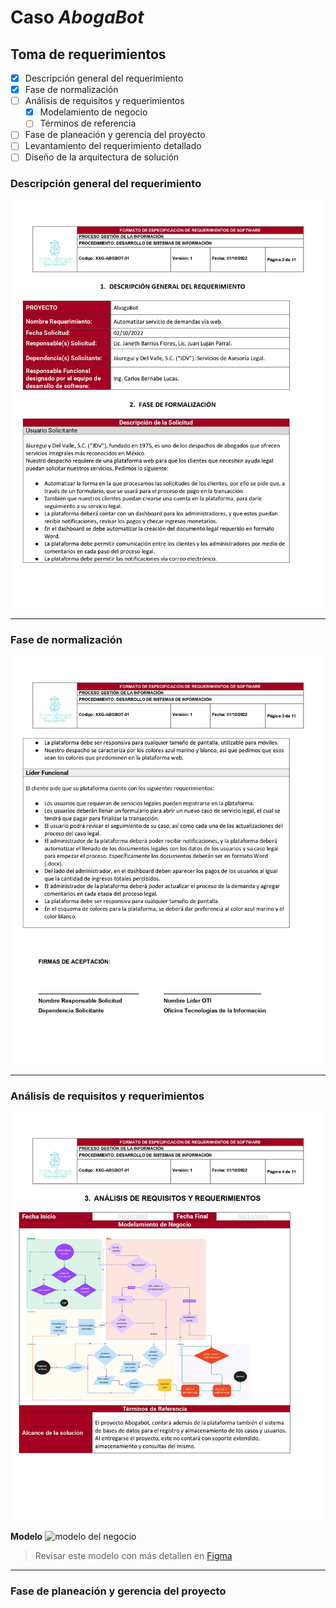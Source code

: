 # Caso *AbogaBot*

## Toma de requerimientos
- [x] Descripción general del requerimiento
- [X] Fase de normalización
- [ ] Análisis de requisitos y requerimientos
  - [X] Modelamiento de negocio
  - [ ] Términos de referencia
- [ ] Fase de planeación y gerencia del proyecto
- [ ] Levantamiento del requerimiento detallado
- [ ] Diseño de la arquitectura de solución

### Descripción general del requerimiento
![Descripción del requerimiento](assets/img/1.-Requerimientos_page-0002.jpg)

---
### Fase de normalización
![Fase de normalización](assets/img/1.-Requerimientos_page-0003.jpg)

---
### Análisis de requisitos y requerimientos
![Análisis de requisitos](assets/img/1.-Requerimientos_page-0004.jpg)

**Modelo**
![modelo del negocio](assets/img/Abogabot-modelado.png)
>Revisar este modelo con más detallen en [Figma](https://www.figma.com/file/Z3lIEyvq5Hh6lu8tiGGe8D/Modelado-Abogabot?node-id=0%3A1)

---
### Fase de planeación y gerencia del proyecto
